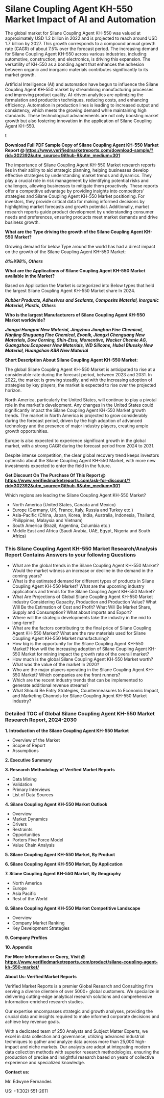 <meta name="title" content="Global Silane Coupling Agent KH-550 Market Impact of AI and Automation"><meta name="description" content="The global market for Silane Coupling Agent KH-550 was valued at approximately USD 1.2 billion in 2022 and is projected to reach around USD 1.7 billion by 2027. This g"><meta name="title" content="Silane Coupling Agent KH-550 Market Size, Share, Scope, Trends, Growth, Opportunities, Analysis, Forecast"><h1>Silane Coupling Agent KH-550 Market Impact of AI and Automation</h1><p>The global market for Silane Coupling Agent KH-550 was valued at approximately USD 1.2 billion in 2022 and is projected to reach around USD 1.7 billion by 2027. This growth corresponds to a compound annual growth rate (CAGR) of about 7.5% over the forecast period. The increasing demand for Silane Coupling Agent KH-550 across various industries, including automotive, construction, and electronics, is driving this expansion. The versatility of KH-550 as a bonding agent that enhances the adhesion between organic and inorganic materials contributes significantly to its market growth.</p><p>Artificial Intelligence (AI) and automation have begun to influence the Silane Coupling Agent KH-550 market by streamlining manufacturing processes and improving product quality. AI-driven analytics are optimizing the formulation and production techniques, reducing costs, and enhancing efficiency. Automation in production lines is leading to increased output and consistency, which meets the growing demand while maintaining high standards. These technological advancements are not only boosting market growth but also fostering innovation in the application of Silane Coupling Agent KH-550.</p>t</p><p id="" class=""><strong>Download Full PDF Sample Copy of Silane Coupling Agent KH-550 Market Report @ <a href="https://www.verifiedmarketreports.com/download-sample/?rid=302392&utm_source=Github-R&utm_medium=301" target="_blank">https://www.verifiedmarketreports.com/download-sample/?rid=302392&utm_source=Github-R&utm_medium=301</a></strong></p><p>The importance of&nbsp;Silane Coupling Agent KH-550 Market research reports lies in their ability to aid strategic planning, helping businesses develop effective strategies by understanding market trends and dynamics. They play a crucial role in risk management by identifying potential risks and challenges, allowing businesses to mitigate them proactively. These reports offer a competitive advantage by providing insights into competitors' strategies and Silane Coupling Agent KH-550 Market positioning. For investors, they provide critical data for making informed decisions by highlighting market forecasts and growth potential. Additionally, market research reports guide product development by understanding consumer needs and preferences, ensuring products meet market demands and drive business growth.</p><p><strong>What are the&nbsp;Type driving the growth of the Silane Coupling Agent KH-550 Market?</strong></p><p id="" class="">Growing demand for below Type around the world has had a direct impact on the growth of the Silane Coupling Agent KH-550 Market:</p><em><strong>â‰¥98%, Others</strong></em></p><strong>What are the&nbsp;Applications&nbsp;of Silane Coupling Agent KH-550 Market available in the Market?</strong></p><p id="" class="">Based on Application the Market is categorized into Below types that held the largest Silane Coupling Agent KH-550 Market share In 2024.</p><em><strong>Rubber Products, Adhesives and Sealants, Composite Material, Inorganic Material, Plastic, Others</strong></em></p><strong>Who is the largest Manufacturers of Silane Coupling Agent KH-550 Market worldwide?</strong></p><p><em><strong>Jiangxi Hungpai New Material, Jingzhou Jianghan Fine Chemical, Nanjing Shuguang Fine Chemical, Evonik, Jiangxi Chenguang New Materials, Dow Corning, Shin-Etsu, Momentive, Wacker Chemie AG, Guangzhou Ecopower New Materials, WD Silicone, Hubei Bluesky New Material, Huangshan KBR New Material</strong></em></p><p id="" class=""><strong>Short Description About Silane Coupling Agent KH-550 Market:</strong></p><p>The global Silane Coupling Agent KH-550 Market is anticipated to rise at a considerable rate during the forecast period, between 2023 and 2031. In 2022, the market is growing steadily, and with the increasing adoption of strategies by key players, the market is expected to rise over the projected horizon.</p><p>North America, particularly the United States, will continue to play a pivotal role in the market's development. Any changes in the United States could significantly impact the Silane Coupling Agent KH-550 Market growth trends. The market in North America is projected to grow considerably during the forecast period, driven by the high adoption of advanced technology and the presence of major industry players, creating ample growth opportunities.</p><p>Europe is also expected to experience significant growth in the global market, with a strong CAGR during the forecast period from 2024 to 2031.</p><p>Despite intense competition, the clear global recovery trend keeps investors optimistic about the Silane Coupling Agent KH-550 Market, with more new investments expected to enter the field in the future.</p><p id="" class=""><strong>Get Discount On The Purchase Of This Report @ <a href="https://www.verifiedmarketreports.com/ask-for-discount/?rid=302392&utm_source=Github-R&utm_medium=301" target="_blank">https://www.verifiedmarketreports.com/ask-for-discount/?rid=302392&utm_source=Github-R&utm_medium=301</a></strong></p>Which regions are leading the Silane Coupling Agent KH-550 Market?</p><ul><li>North America (United States, Canada and Mexico)</li><li>Europe (Germany, UK, France, Italy, Russia and Turkey etc.)</li><li>Asia-Pacific (China, Japan, Korea, India, Australia, Indonesia, Thailand, Philippines, Malaysia and Vietnam)</li><li>South America (Brazil, Argentina, Columbia etc.)</li><li>Middle East and Africa (Saudi Arabia, UAE, Egypt, Nigeria and South Africa)</li></ul><h3 id="" class="">This Silane Coupling Agent KH-550 Market Research/Analysis Report Contains Answers to your following Questions</h3><ul><li>What are the global trends in the Silane Coupling Agent KH-550 Market? Would the market witness an increase or decline in the demand in the coming years?</li><li>What is the estimated demand for different types of products in Silane Coupling Agent KH-550 Market? What are the upcoming industry applications and trends for the Silane Coupling Agent KH-550 Market?</li><li>What Are Projections of Global Silane Coupling Agent KH-550 Market Industry Considering Capacity, Production and Production Value? What Will Be the Estimation of Cost and Profit? What Will Be Market Share, Supply and Consumption? What about imports and Export?</li><li>Where will the strategic developments take the industry in the mid to long-term?</li><li>What are the factors contributing to the final price of Silane Coupling Agent KH-550 Market? What are the raw materials used for Silane Coupling Agent KH-550 Market manufacturing?</li><li>How big is the opportunity for the Silane Coupling Agent KH-550 Market? How will the increasing adoption of Silane Coupling Agent KH-550 Market for mining impact the growth rate of the overall market?</li><li>How much is the global Silane Coupling Agent KH-550 Market worth? What was the value of the market In 2020?</li><li>Who are the major players operating in the Silane Coupling Agent KH-550 Market? Which companies are the front runners?</li><li>Which are the recent industry trends that can be implemented to generate additional revenue streams?</li><li>What Should Be Entry Strategies, Countermeasures to Economic Impact, and Marketing Channels for Silane Coupling Agent KH-550 Market Industry?</li></ul><h3 id="" class="">Detailed TOC of Global Silane Coupling Agent KH-550 Market Research Report, 2024-2030</h3><p id="" class=""><strong>1. Introduction of the Silane Coupling Agent KH-550 Market</strong></p><ul><li>Overview of the Market</li><li>Scope of Report</li><li>Assumptions</li></ul><p id="" class=""><strong>2. Executive Summary</strong></p><p id="" class=""><strong>3. Research Methodology of Verified Market Reports</strong></p><ul><li>Data Mining</li><li>Validation</li><li>Primary Interviews</li><li>List of Data Sources</li></ul><p id="" class=""><strong>4. Silane Coupling Agent KH-550 Market Outlook</strong></p><ul><li>Overview</li><li>Market Dynamics</li><li>Drivers</li><li>Restraints</li><li>Opportunities</li><li>Porters Five Force Model</li><li>Value Chain Analysis</li></ul><p id="" class=""><strong>5. Silane Coupling Agent KH-550 Market, By Product</strong></p><p id="" class=""><strong>6. Silane Coupling Agent KH-550 Market, By Application</strong></p><p id="" class=""><strong>7. Silane Coupling Agent KH-550 Market, By Geography</strong></p><ul><li>North America</li><li>Europe</li><li>Asia Pacific</li><li>Rest of the World</li></ul><p id="" class=""><strong>8. Silane Coupling Agent KH-550 Market Competitive Landscape</strong></p><ul><li>Overview</li><li>Company Market Ranking</li><li>Key Development Strategies</li></ul><p id="" class=""><strong>9. Company Profiles</strong></p><p id="" class=""><strong>10. Appendix</strong></p><p id="" class=""><strong>For More Information or Query, Visit @ <a href="https://www.verifiedmarketreports.com/product/silane-coupling-agent-kh-550-market/" target="_blank">https://www.verifiedmarketreports.com/product/silane-coupling-agent-kh-550-market/</a></strong></p><p id="" class=""><strong>About Us: Verified Market Reports</strong></p><p id="" class="">Verified Market Reports is a premier Global Research and Consulting firm serving a diverse clientele of over 5000+ global customers. We specialize in delivering cutting-edge analytical research solutions and comprehensive information-enriched research studies.</p><p id="" class="">Our expertise encompasses strategic and growth analyses, providing the crucial data and insights required to make informed corporate decisions and achieve key revenue goals.</p><p id="" class="">With a dedicated team of 250 Analysts and Subject Matter Experts, we excel in data collection and governance, utilizing advanced industrial techniques to gather and analyze data across more than 25,000 high-impact and niche markets. Our analysts are adept at integrating modern data collection methods with superior research methodologies, ensuring the production of precise and insightful research based on years of collective experience and specialized knowledge.</p><p id="" class=""><strong>Contact us:</strong></p><p id="" class="">Mr. Edwyne Fernandes</p><p id="" class="">US: +1(302) 551-2611</p>